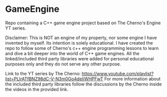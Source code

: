 # GameEngine
Repo containing a C++ game engine project based on The Cherno's Engine YT series.

Disclaimer: This is NOT an engine of my property, nor some engine I have invented by myself.
Its intention is solely educational. I have created the repo to follow some of Cherno's c++ engine programming lessons to learn
and dive a bit deeper into the world of C++ game engines.
All the linked/included third party libraries were added for personal educational purposes only and they do not serve
any other purpose.

Link to the YT series by The Cherno: https://www.youtube.com/playlist?list=PLlrATfBNZ98dC-V-N3m0Go4deliWHPFwT
For more information about the included third party libraries follow the discussions by the Cherno inside the videos in the provided link.
